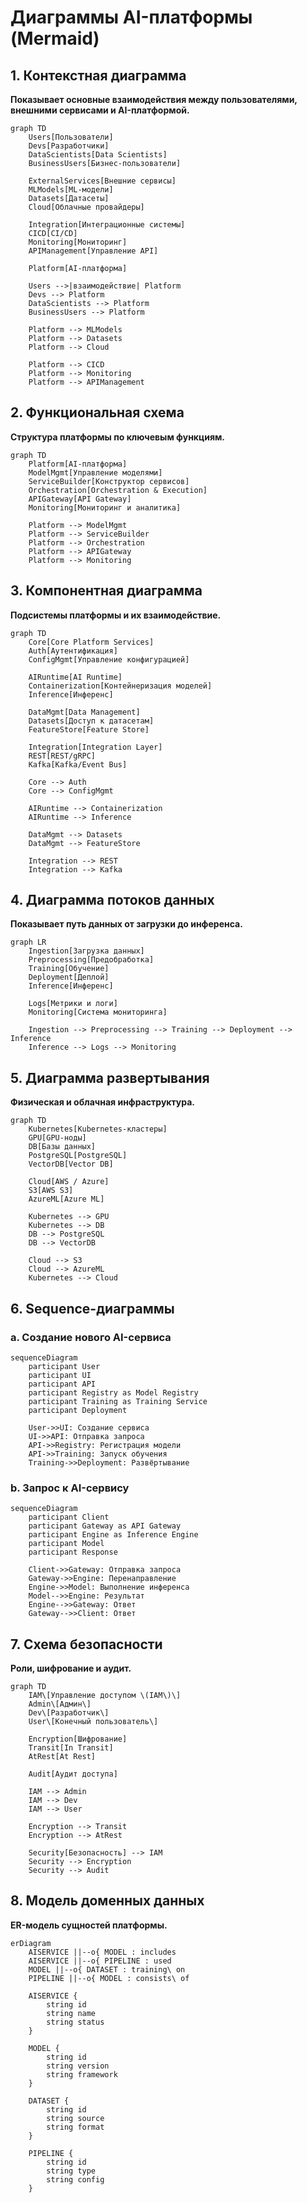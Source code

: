 # Диаграммы AI-платформы (Mermaid)

## 1. Контекстная диаграмма
**Показывает основные взаимодействия между пользователями, внешними сервисами и AI-платформой.**
```mermaid
graph TD
    Users[Пользователи]
    Devs[Разработчики]
    DataScientists[Data Scientists]
    BusinessUsers[Бизнес-пользователи]

    ExternalServices[Внешние сервисы]
    MLModels[ML-модели]
    Datasets[Датасеты]
    Cloud[Облачные провайдеры]

    Integration[Интеграционные системы]
    CICD[CI/CD]
    Monitoring[Мониторинг]
    APIManagement[Управление API]

    Platform[AI-платформа]

    Users -->|взаимодействие| Platform
    Devs --> Platform
    DataScientists --> Platform
    BusinessUsers --> Platform

    Platform --> MLModels
    Platform --> Datasets
    Platform --> Cloud

    Platform --> CICD
    Platform --> Monitoring
    Platform --> APIManagement
```
## 2. Функциональная схема
**Структура платформы по ключевым функциям.**
```mermaid
graph TD
    Platform[AI-платформа]
    ModelMgmt[Управление моделями]
    ServiceBuilder[Конструктор сервисов]
    Orchestration[Orchestration & Execution]
    APIGateway[API Gateway]
    Monitoring[Мониторинг и аналитика]

    Platform --> ModelMgmt
    Platform --> ServiceBuilder
    Platform --> Orchestration
    Platform --> APIGateway
    Platform --> Monitoring
```
## 3. Компонентная диаграмма
**Подсистемы платформы и их взаимодействие.**
```mermaid
graph TD
    Core[Core Platform Services]
    Auth[Аутентификация]
    ConfigMgmt[Управление конфигурацией]

    AIRuntime[AI Runtime]
    Containerization[Контейнеризация моделей]
    Inference[Инференс]

    DataMgmt[Data Management]
    Datasets[Доступ к датасетам]
    FeatureStore[Feature Store]

    Integration[Integration Layer]
    REST[REST/gRPC]
    Kafka[Kafka/Event Bus]

    Core --> Auth
    Core --> ConfigMgmt

    AIRuntime --> Containerization
    AIRuntime --> Inference

    DataMgmt --> Datasets
    DataMgmt --> FeatureStore

    Integration --> REST
    Integration --> Kafka
```
## 4. Диаграмма потоков данных
**Показывает путь данных от загрузки до инференса.**
```mermaid
graph LR
    Ingestion[Загрузка данных]
    Preprocessing[Предобработка]
    Training[Обучение]
    Deployment[Деплой]
    Inference[Инференс]

    Logs[Метрики и логи]
    Monitoring[Система мониторинга]

    Ingestion --> Preprocessing --> Training --> Deployment --> Inference
    Inference --> Logs --> Monitoring
```
## 5. Диаграмма развертывания
**Физическая и облачная инфраструктура.**
```mermaid
graph TD
    Kubernetes[Kubernetes-кластеры]
    GPU[GPU-ноды]
    DB[Базы данных]
    PostgreSQL[PostgreSQL]
    VectorDB[Vector DB]

    Cloud[AWS / Azure]
    S3[AWS S3]
    AzureML[Azure ML]

    Kubernetes --> GPU
    Kubernetes --> DB
    DB --> PostgreSQL
    DB --> VectorDB

    Cloud --> S3
    Cloud --> AzureML
    Kubernetes --> Cloud
```
## 6. Sequence-диаграммы
### a. Создание нового AI-сервиса
```mermaid
sequenceDiagram
    participant User
    participant UI
    participant API
    participant Registry as Model Registry
    participant Training as Training Service
    participant Deployment

    User->>UI: Создание сервиса
    UI->>API: Отправка запроса
    API->>Registry: Регистрация модели
    API->>Training: Запуск обучения
    Training->>Deployment: Развёртывание
```
### b. Запрос к AI-сервису
```mermaid
sequenceDiagram
    participant Client
    participant Gateway as API Gateway
    participant Engine as Inference Engine
    participant Model
    participant Response

    Client->>Gateway: Отправка запроса
    Gateway->>Engine: Перенаправление
    Engine->>Model: Выполнение инференса
    Model-->>Engine: Результат
    Engine-->>Gateway: Ответ
    Gateway-->>Client: Ответ
```
## 7. Схема безопасности
**Роли, шифрование и аудит.**
```mermaid
graph TD
    IAM\[Управление доступом \(IAM\)\]
    Admin\[Админ\]
    Dev\[Разработчик\]
    User\[Конечный пользователь\]

    Encryption[Шифрование]
    Transit[In Transit]
    AtRest[At Rest]

    Audit[Аудит доступа]

    IAM --> Admin
    IAM --> Dev
    IAM --> User

    Encryption --> Transit
    Encryption --> AtRest

    Security[Безопасность] --> IAM
    Security --> Encryption
    Security --> Audit
```
## 8. Модель доменных данных
**ER-модель сущностей платформы.**
```mermaid
erDiagram
    AISERVICE ||--o{ MODEL : includes
    AISERVICE ||--o{ PIPELINE : used
    MODEL ||--o{ DATASET : training\ on
    PIPELINE ||--o{ MODEL : consists\ of

    AISERVICE {
        string id
        string name
        string status
    }

    MODEL {
        string id
        string version
        string framework
    }

    DATASET {
        string id
        string source
        string format
    }

    PIPELINE {
        string id
        string type
        string config
    }
```
